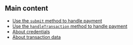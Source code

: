 ## Main content

- [Use the ```submit``` method to handle payment](use-case-with-callback.md)
- [Use the ```handleTransaction``` method to handle payment](use-case-with-try-catch.md)
- [About credentials](credentials.md)
- [About transaction data](transaction-data.md)
